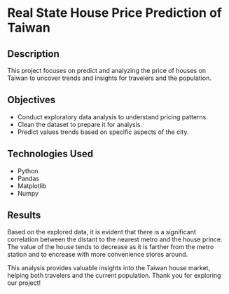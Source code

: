 # Real State House Price Prediction of Taiwan

## Description

This project focuses on predict and analyzing the price of houses on Taiwan to uncover trends and insights for travelers and the population.

## Objectives

- Conduct exploratory data analysis to understand pricing patterns.
- Clean the dataset to prepare it for analysis.
- Predict values trends based on specific aspects of the city.

## Technologies Used

- Python
- Pandas
- Matplotlib
- Numpy

## Results

Based on the explored data, it is evident that there is a significant correlation between the distant to the nearest metro and the house prince. The value of the house tends to decrease as it is farther from the metro station and to encrease with more convenience stores around.

This analysis provides valuable insights into the Taiwan house market, helping both travelers and the current population.
Thank you for exploring our project!
